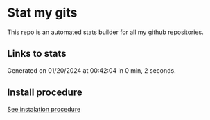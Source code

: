 # Stat my gits

This repo is an automated stats builder for all my github repositories.

## Links to stats


Generated on 01/20/2024 at 00:42:04 in 0 min, 2 seconds.

## Install procedure

[See instalation procedure](./src/install.md)
